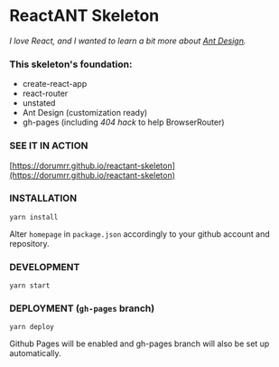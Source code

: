 # ReactANT Skeleton

<em>I love React, and I wanted to learn a bit more about [Ant Design](https://ant.design/).</em>

### This skeleton's foundation:
- create-react-app
- react-router
- unstated
- Ant Design (customization ready)
- gh-pages (including <em>404 hack</em> to help BrowserRouter)

### SEE IT IN ACTION

[https://dorumrr.github.io/reactant-skeleton](https://dorumrr.github.io/reactant-skeleton)

### INSTALLATION

`yarn install`

Alter `homepage` in `package.json` accordingly to your github account and repository.

### DEVELOPMENT

`yarn start`

### DEPLOYMENT (`gh-pages` branch)

`yarn deploy`

Github Pages will be enabled and gh-pages branch will also be set up automatically.

